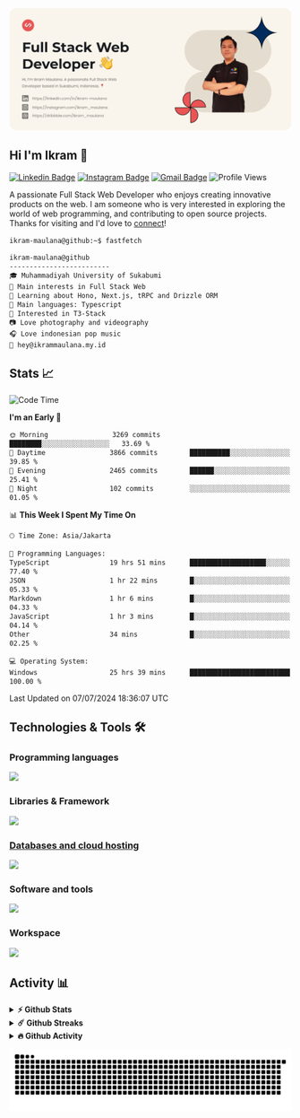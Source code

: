 ![IkramBanner](ikrambanner.webp)

## Hi I'm Ikram 👋

[![Linkedin Badge](https://img.shields.io/badge/-ikram--maulana-blue?style=flat&logo=Linkedin&logoColor=white&link=https://links.ikrammaulana.my.id/s/linkedin)](https://links.ikrammaulana.my.id/s/linkedin)
[![Instagram Badge](https://img.shields.io/badge/-@ikram__maulana-purple?style=flat&logo=instagram&logoColor=white&link=https://links.ikrammaulana.my.id/s/instagram)](https://links.ikrammaulana.my.id/s/instagram)
[![Gmail Badge](https://img.shields.io/badge/-ikrammaulana-c14438?style=flat&logo=Gmail&logoColor=white&link=mailto:hey@ikrammaulana.my.id)](mailto:hey@ikrammaulana.my.id)
![Profile Views](https://komarev.com/ghpvc/?username=Ikram-Maulana)

A passionate Full Stack Web Developer who enjoys creating innovative products on the web. I am someone who is very interested in exploring the world of web programming, and contributing to open source projects. Thanks for visiting and I'd love to [connect](https://links.ikrammaulana.my.id/s/linkedin)!

```console
ikram-maulana@github:~$ fastfetch
```

```console
ikram-maulana@github
-------------------------
🎓 Muhammadiyah University of Sukabumi
🔎 Main interests in Full Stack Web
🌱 Learning about Hono, Next.js, tRPC and Drizzle ORM
🌟 Main languages: Typescript
🚩 Interested in T3-Stack
📷 Love photography and videography
🎧 Love indonesian pop music
📧 hey@ikrammaulana.my.id
```

## Stats 📈

<!--START_SECTION:waka-->

![Code Time](http://img.shields.io/badge/Code%20Time-1%2C848%20hrs%2048%20mins-blue)

**I'm an Early 🐤**

```text
🌞 Morning                3269 commits        ████████░░░░░░░░░░░░░░░░░   33.69 %
🌆 Daytime                3866 commits        ██████████░░░░░░░░░░░░░░░   39.85 %
🌃 Evening                2465 commits        ██████░░░░░░░░░░░░░░░░░░░   25.41 %
🌙 Night                  102 commits         ░░░░░░░░░░░░░░░░░░░░░░░░░   01.05 %
```

📊 **This Week I Spent My Time On**

```text
🕑︎ Time Zone: Asia/Jakarta

💬 Programming Languages:
TypeScript               19 hrs 51 mins      ███████████████████░░░░░░   77.40 %
JSON                     1 hr 22 mins        █░░░░░░░░░░░░░░░░░░░░░░░░   05.33 %
Markdown                 1 hr 6 mins         █░░░░░░░░░░░░░░░░░░░░░░░░   04.33 %
JavaScript               1 hr 3 mins         █░░░░░░░░░░░░░░░░░░░░░░░░   04.14 %
Other                    34 mins             █░░░░░░░░░░░░░░░░░░░░░░░░   02.25 %

💻 Operating System:
Windows                  25 hrs 39 mins      █████████████████████████   100.00 %
```

Last Updated on 07/07/2024 18:36:07 UTC

<!--END_SECTION:waka-->

## Technologies & Tools 🛠️

### Programming languages

<a href="https://skillicons.dev">
<img src="https://skillicons.dev/icons?i=html,css,sass,js,ts,php,py" />
</a>

### Libraries & Framework

<a href="https://skillicons.dev">
<img src="https://skillicons.dev/icons?i=react,next,laravel,express,tailwind">

### Databases and cloud hosting

<a href="https://skillicons.dev">
<img src="https://skillicons.dev/icons?i=sqlite,mysql,redis,vercel,cloudflare" />
</a>

### Software and tools

<a href="https://skillicons.dev">
<img src="https://skillicons.dev/icons?i=github,vscode,figma&perline=11" />
</a>

### Workspace

<a href="https://skillicons.dev">
<img src="https://skillicons.dev/icons?i=linux,windows&perline=11" />
</a>

## Activity 📊

<details>
  <summary><b>⚡ Github Stats</b></summary>

  <br />
  <img height="180em" src="https://github-readme-stats-eight-theta.vercel.app/api?username=ikram-maulana&show_icons=true&hide_border=true&&count_private=true&include_all_commits=true" />
  <img height="180em" src="https://github-readme-stats-eight-theta.vercel.app/api/top-langs/?username=ikram-maulana&show_icons=true&hide_border=true&layout=compact&langs_count=8"/>
</details>

<details>
  <summary><b>☄️ Github Streaks</b></summary>

  <br />
  <img height="180em" src="https://github-readme-streak-stats.herokuapp.com/?user=ikram-maulana&hide_border=true" />
</details>

<details>
  <summary><b>🔥 Github Activity</b></summary>

  <br />
  <img height="180em" src="https://github-readme-activity-graph.vercel.app/graph?username=ikram-maulana&theme=github-light" />
</details>

![snake gif](https://github.com/ikram-maulana/ikram-maulana/blob/output/github-snake.svg)

